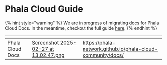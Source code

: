 # Phala Cloud Guide

{% hint style="warning" %}
We are in progress of migrating docs for Phala Cloud Docs. In the meantime, checkout the full guide [here](https://phala-network.github.io/phala-cloud-community/docs/).
{% endhint %}



<table data-card-size="large" data-view="cards" data-full-width="true"><thead><tr><th></th><th data-hidden data-card-cover data-type="files"></th><th data-hidden data-card-target data-type="content-ref"></th></tr></thead><tbody><tr><td>Phala Cloud Docs</td><td><a href="../../../.gitbook/assets/Screenshot 2025-02-27 at 13.02.47.png">Screenshot 2025-02-27 at 13.02.47.png</a></td><td><a href="https://phala-network.github.io/phala-cloud-community/docs/">https://phala-network.github.io/phala-cloud-community/docs/</a></td></tr></tbody></table>
